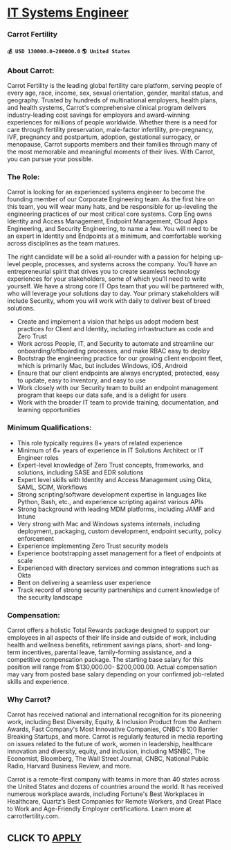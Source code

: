 # [IT Systems Engineer](https://www.remotewlb.com/apply/it-systems-engineer-91370)  
### Carrot Fertility  
#### `💰 USD 130000.0~200000.0` `🌎 United States`  

### About Carrot:

Carrot Fertility is the leading global fertility care platform, serving people of every age, race, income, sex, sexual orientation, gender, marital status, and geography. Trusted by hundreds of multinational employers, health plans, and health systems, Carrot's comprehensive clinical program delivers industry-leading cost savings for employers and award-winning experiences for millions of people worldwide. Whether there is a need for care through fertility preservation, male-factor infertility, pre-pregnancy, IVF, pregnancy and postpartum, adoption, gestational surrogacy, or menopause, Carrot supports members and their families through many of the most memorable and meaningful moments of their lives. With Carrot, you can pursue your possible.

### The Role:

Carrot is looking for an experienced systems engineer to become the founding member of our Corporate Engineering team. As the first hire on this team, you will wear many hats, and be responsible for up-leveling the engineering practices of our most critical core systems. Corp Eng owns Identity and Access Management, Endpoint Management, Cloud Apps Engineering, and Security Engineering, to name a few. You will need to be an expert in Identity and Endpoints at a minimum, and comfortable working across disciplines as the team matures.

The right candidate will be a solid all-rounder with a passion for helping up-level people, processes, and systems across the company. You’ll have an entrepreneurial spirit that drives you to create seamless technology experiences for your stakeholders, some of which you’ll need to write yourself. We have a strong core IT Ops team that you will be partnered with, who will leverage your solutions day to day. Your primary stakeholders will include Security, whom you will work with daily to deliver best of breed solutions.

  * Create and implement a vision that helps us adopt modern best practices for Client and Identity, including infrastructure as code and Zero Trust
  * Work across People, IT, and Security to automate and streamline our onboarding/offboarding processes, and make RBAC easy to deploy
  * Bootstrap the engineering practice for our growing client endpoint fleet, which is primarily Mac, but includes Windows, iOS, Android
  * Ensure that our client endpoints are always encrypted, protected, easy to update, easy to inventory, and easy to use
  * Work closely with our Security team to build an endpoint management program that keeps our data safe, and is a delight for users
  * Work with the broader IT team to provide training, documentation, and learning opportunities

### Minimum Qualifications:

  * This role typically requires 8+ years of related experience
  * Minimum of 6+ years of experience in IT Solutions Architect or IT Engineer roles 
  * Expert-level knowledge of Zero Trust concepts, frameworks, and solutions, including SASE and EDR solutions
  * Expert level skills with Identity and Access Management using Okta, SAML, SCIM, Workflows
  * Strong scripting/software development expertise in languages like Python, Bash, etc., and experience scripting against various APIs
  * Strong background with leading MDM platforms, including JAMF and Intune
  * Very strong with Mac and Windows systems internals, including deployment, packaging, custom development, endpoint security, policy enforcement
  * Experience implementing Zero Trust security models
  * Experience bootstrapping asset management for a fleet of endpoints at scale
  * Experienced with directory services and common integrations such as Okta
  * Bent on delivering a seamless user experience
  * Track record of strong security partnerships and current knowledge of the security landscape

### Compensation:

Carrot offers a holistic Total Rewards package designed to support our employees in all aspects of their life inside and outside of work, including health and wellness benefits, retirement savings plans, short- and long-term incentives, parental leave, family-forming assistance, and a competitive compensation package. The starting base salary for this position will range from $130,000.00- $200,000.00. Actual compensation may vary from posted base salary depending on your confirmed job-related skills and experience.

### Why Carrot?

Carrot has received national and international recognition for its pioneering work, including Best Diversity, Equity, & Inclusion Product from the Anthem Awards, Fast Company's Most Innovative Companies, CNBC's 100 Barrier Breaking Startups, and more. Carrot is regularly featured in media reporting on issues related to the future of work, women in leadership, healthcare innovation and diversity, equity, and inclusion, including MSNBC, The Economist, Bloomberg, The Wall Street Journal, CNBC, National Public Radio, Harvard Business Review, and more.

Carrot is a remote-first company with teams in more than 40 states across the United States and dozens of countries around the world. It has received numerous workplace awards, including Fortune's Best Workplaces in Healthcare, Quartz’s Best Companies for Remote Workers, and Great Place to Work and Age-Friendly Employer certifications. Learn more at carrotfertility.com.

  
## CLICK TO [APPLY](https://www.remotewlb.com/apply/it-systems-engineer-91370)

